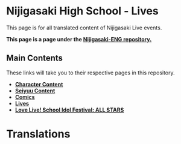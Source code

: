 # Nijigasaki High School - Lives
This page is for all translated content of Nijigasaki Live events.

**This page is a page under the [Nijigasaki-ENG repository.](README.md)**

## Main Contents
These links will take you to their respective pages in this repository.
* **[Character Content](character.md)**
* **[Seiyuu Content](seiyuu.md)**
* **[Comics](comics.md)**
* **[Lives](lives.md)**
* **[Love Live! School Idol Festival: ALL STARS](sifas.md)**

# Translations

